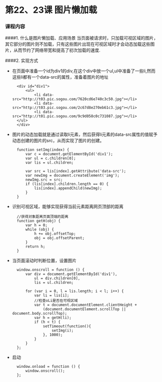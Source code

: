 

# 第22、23课 图片懒加载
### 课程内容
####1. 什么是图片懒加载、应用场景
当页面被请求时，只加载可视区域的图片，其它部分的图片则不加载，只有这些图片出现在可视区域时才会动态加载这些图片，从而节约了网络带宽和提高了初次加载的速度.

####2. 实现方式
- 在页面中准备一个id为div1的div,在这个div中放一个ul,ul中准备了一些li,然而这些li都有一个data-src的属性，准备着图片的地址

		<div id="div1">
        	<ul>
				<li data-src="http://t03.pic.sogou.com/7620cd6e740c3c50.jpg"></li>
				<li data-src="http://t03.pic.sogou.com/2c67d8e270eb61c3.jpg"></li>	
				<li data-src="http://t01.pic.sogou.com/9c9d058c0c731087.jpg"></li>
		</ul>
		</div>



- 图片的动态加载就是通过读取li元素，然后获得li元素的data-src属性的值赋予动态创建的图片的src，从而实现了图片的创建。

		function setImg(index) {
        	var c = document.getElementById('div1');
        	var ul = c.children[0];
        	var lis = ul.children;

        	var src = lis[index].getAttribute('data-src');
        	var newImg = document.createElement('img');
        	newImg.src = src;
        	if (lis[index].children.length == 0) {
            	lis[index].appendChild(newImg);
        	}
    	}

- 识别可视区域，能够实现获得当前元素距离网页顶部的距离

        //获得对象距离页面顶端的距离
        function getH(obj) {
            var h = 0;
            while (obj) {
                h += obj.offsetTop;
                obj = obj.offsetParent;
            }
            return h;
        }
- 当页面滚动时判断位置，设置图片

		window.onscroll = function () {
            var div = document.getElementById('div1'),
                ul = div.children[0],
                lis = ul.children;

            for (var i = 0, l = lis.length; i < l; i++) {
                var li = lis[i];
                //检查oLi是否在可视区域
                var t = document.documentElement.clientHeight + 
                	(document.documentElement.scrollTop || document.body.scrollTop);
                var h = getH(li);
                if (h < t) {
                    setTimeout(function(){
                        setImg(i);
                    }, 1000);
                }
            }
        };

- 启动

        window.onload = function () {
            window.onscroll();
        };


